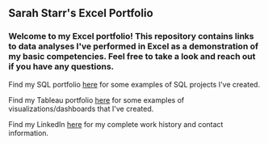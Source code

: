 ## Sarah Starr's Excel Portfolio

### Welcome to my Excel portfolio! This repository contains links to data analyses I've performed in Excel as a demonstration of my basic competencies. Feel free to take a look and reach out if you have any questions.

Find my SQL portfolio [here](https://github.com/sarah-starr/SQL/) for some examples of SQL projects I've created.

Find my Tableau portfolio [here](https://public.tableau.com/app/profile/sarah.starr2453/vizzes) for some examples of visualizations/dashboards that I've created.

Find my LinkedIn [here](https://www.linkedin.com/in/sarah-a-starr) for my complete work history and contact information. 
